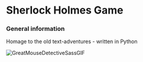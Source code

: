 # Sherlock Holmes Game
### General information
Homage to the old text-adventures - written in Python

![GreatMouseDetectiveSassGIF](https://user-images.githubusercontent.com/79050456/191619138-6daeaa3c-2bb2-4915-8db4-f81a8e1ea345.gif)
